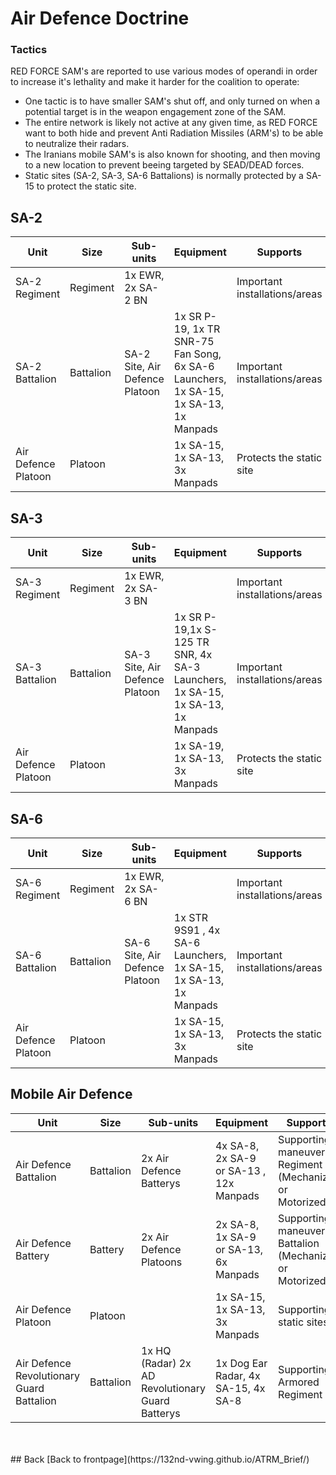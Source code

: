 #  Air Defence Doctrine


### Tactics
RED FORCE SAM's are reported to use various modes of operandi in order to increase it's lethality and make it harder for the coalition to operate:
- One tactic is to have smaller SAM's shut off, and only turned on when a potential target is in the weapon engagement zone of the SAM. 
- The entire network is likely not active at any given time, as RED FORCE want to both hide and prevent Anti Radiation Missiles (ARM's) to be able to neutralize their radars.
- The Iranians mobile SAM's is also known for shooting, and then moving to a new location to prevent beeing targeted by SEAD/DEAD forces.
- Static sites (SA-2, SA-3, SA-6 Battalions) is normally protected by a SA-15 to protect the static site.

## SA-2

Unit | Size | Sub-units | Equipment | Supports |
---- | ---- | --------- | --------- | -------- |
SA-2 Regiment       | Regiment   | 1x EWR, 2x SA-2 BN             |                                                                                      | Important installations/areas |
SA-2 Battalion      | Battalion  | SA-2 Site, Air Defence Platoon | 1x SR P-19, 1x TR SNR-75 Fan Song, 6x SA-6 Launchers, 1x SA-15, 1x SA-13, 1x Manpads | Important installations/areas |
Air Defence Platoon | Platoon    |                                | 1x SA-15, 1x SA-13, 3x Manpads                                                       | Protects the static site|



## SA-3

Unit | Size | Sub-units | Equipment | Supports |
---- | ---- | --------- | --------- | -------- |
SA-3 Regiment  | Regiment  | 1x EWR, 2x SA-3 BN             |                                                                                | Important installations/areas |
SA-3 Battalion | Battalion | SA-3 Site, Air Defence Platoon | 1x SR P-19,1x S-125 TR SNR, 4x SA-3 Launchers, 1x SA-15, 1x SA-13, 1x Manpads | Important installations/areas |
Air Defence Platoon | Platoon   |                           | 1x SA-19, 1x SA-13, 3x Manpads                                                 | Protects the static site|



## SA-6

Unit | Size | Sub-units | Equipment | Supports |
---- | ---- | --------- | --------- | -------- |
SA-6 Regiment  | Regiment  | 1x EWR, 2x SA-6 BN             |                                                                  | Important installations/areas |
SA-6 Battalion | Battalion | SA-6 Site, Air Defence Platoon | 1x STR 9S91 , 4x SA-6 Launchers, 1x SA-15, 1x SA-13, 1x Manpads  | Important installations/areas |
Air Defence Platoon | Platoon   |                           | 1x SA-15, 1x SA-13, 3x Manpads                                   | Protects the static site|



## Mobile Air Defence

Unit | Size | Sub-units | Equipment | Supports |
---- | ---- | --------- | --------- | -------- | 
Air Defence Battalion | Battalion | 2x Air Defence Batterys | 4x SA-8, 2x SA-9 or SA-13 , 12x Manpads | Supporting a maneuver Regiment (Mechanized or Motorized)  
Air Defence Battery   | Battery   | 2x Air Defence Platoons | 2x SA-8, 1x SA-9 or SA-13, 6x Manpads  | Supporting a maneuver Battalion (Mechanized or Motorized) 
Air Defence Platoon   | Platoon   |                         | 1x SA-15, 1x SA-13, 3x Manpads  | Supporting static sites                                       
Air Defence Revolutionary Guard Battalion | Battalion | 1x HQ (Radar) 2x AD Revolutionary Guard Batterys | 1x Dog Ear Radar, 4x SA-15, 4x SA-8 | Supporting a Armored Regiment 


<br>
<br>
## Back
[Back to frontpage](https://132nd-vwing.github.io/ATRM_Brief/)